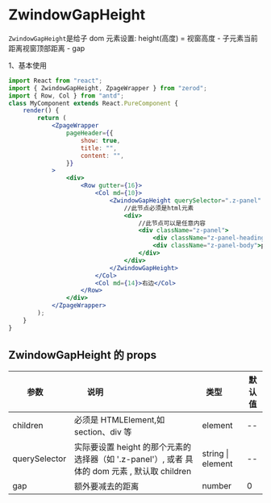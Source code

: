 # ZwindowGapHeight

`ZwindowGapHeight`是给子 dom 元素设置: height(高度) = 视窗高度 - 子元素当前距离视窗顶部距离 - gap

1、基本使用

<div class="z-demo-box" data-render="demo1" data-title="基本使用"></div>

```jsx
import React from "react";
import { ZwindowGapHeight, ZpageWrapper } from "zerod";
import { Row, Col } from "antd";
class MyComponent extends React.PureComponent {
	render() {
		return (
			<ZpageWrapper
				pageHeader={{
					show: true,
					title: "",
					content: "",
				}}
			>
				<div>
					<Row gutter={16}>
						<Col md={10}>
							<ZwindowGapHeight querySelector=".z-panel" gap={20}>
								//此节点必须是html元素
								<div>
									//此节点可以是任意内容
									<div className="z-panel">
										<div className="z-panel-heading">panel-heading</div>
										<div className="z-panel-body">panel-body</div>
									</div>
								</div>
							</ZwindowGapHeight>
						</Col>
						<Col md={14}>右边</Col>
					</Row>
				</div>
			</ZpageWrapper>
		);
	}
}
```

## ZwindowGapHeight 的 props

| 参数          | 说明                                                                                          | 类型              | 默认值 |
| ------------- | --------------------------------------------------------------------------------------------- | ----------------- | ------ |
| children      | 必须是 HTMLElement,如 section、div 等                                                         | element           | --     |
| querySelector | 实际要设置 height 的那个元素的选择器（如 '.z-panel'）, 或者 具体的 dom 元素 , 默认取 children | string \| element | --     |
| gap           | 额外要减去的距离                                                                              | number            | 0      |
